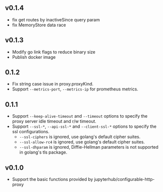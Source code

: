 ## v0.1.4

- fix get routes by inactiveSince query param
- fix MemoryStore data race

## v0.1.3

- Modify go link flags to reduce binary size
- Publish docker image

## 0.1.2

- Fix string case issue in proxy.proxyKind.
- Support `--metrics-port`, `--metrics-ip` for prometheus metrics.

## 0.1.1

- Support `--keep-alive-timeout` and `--timeout` options to specify the proxy server idle timeout and r/w timeout.
- Support `--ssl-*`, `--api-ssl-*` and `--client-ssl-*` options to specify the ssl configurations.
    - `--ssl-ciphers` is ignored, use golang's default cipher suites.
    - `--ssl-allow-rc4` is ignored, use golang's default cipher suites.
    - `--ssl-dhparam` is ignored, Diffie-Hellman parameters is not supported in golang's tls package.

## v0.1.0

- Support the basic functions provided by jupyterhub/configurable-http-proxy
